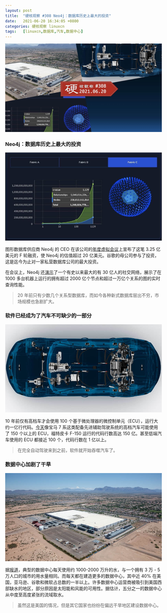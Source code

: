 ```yaml
---
layout: post
title:	"硬核观察 #308 Neo4j：数据库历史上最大的投资"
date:	2021-06-20 16:34:05 +0800 
categories:	硬核观察 linuxcn 
tags:	[linuxcn,数据库,汽车,数据中心]
---
```



![](/Asserts/Images/album/202106/20/163249g9x75bet1zpajccc.jpg)


### Neo4j：数据库历史上最大的投资


![](/Asserts/Images/album/202106/20/163301kic4iitthic59pn2.jpg)


图形数据库供应商 Neo4j 的 CEO 在该公司的[年度虚拟会议](https://neo4j.brand.live/c/2021nodes-homepage)上宣布了这笔 3.25 亿美元的 F 轮融资，使 Neo4j 的估值超过 20 亿美元。谷歌的母公司参与了投资，这是迄今为止对一家私营数据库公司的最大投资。


在会议上，Neo4j 还[演示](https://www.zdnet.com/article/the-biggest-investment-in-database-history-the-biggest-social-network-ever-and-other-graph-stories-from-neo4j/)了一个有史以来最大的有 30 亿人的社交网络，展示了在 1000 多台机器上运行的拥有超过 2000 亿个节点和超过一万亿个关系的图的实时查询性能。



> 
> 20 年前只有少数几个关系型数据库，而如今各种新式数据库层出不穷，市场规模也急剧扩大。
> 
> 
> 


### 软件已经成为了汽车不可缺少的一部分


![](/Asserts/Images/album/202106/20/163314wads2fdaumft55js.jpg)


10 年前仅有高档车才会使用 100 个基于微处理器的微控制单元（ECU），运行大约一亿行代码。[今天](https://spectrum.ieee.org/cars-that-think/transportation/advanced-cars/software-eating-car)像宝马 7 系这类配备先进辅助驾驶系统的高档汽车可能使用了 150 个以上的 ECU，福特皮卡 F-150 运行的代码行数高达 150 亿。甚至低端汽车使用的 ECU 都接近 100 个，代码行数在 1 亿以上。



> 
> 在完全自动驾驶来到之前，软件就开始吞噬汽车了。
> 
> 
> 


### 数据中心加剧了干旱


![](/Asserts/Images/album/202106/20/163337p1ul9g1k131ksq3l.jpg)


据[报道](https://www.nbcnews.com/tech/internet/drought-stricken-communities-push-back-against-data-centers-n1271344)，典型的数据中心每天使用约 1000-2000 万升的水，与一个拥有 3 万 - 5 万人口的城市的用水量相同。而每天都在建造更多的数据中心，其中近 40% 在美国，亚马逊、谷歌和微软占总数的一半以上。许多数据中心运营商被吸引到美国西部缺水的地区，部分原因是太阳能和风能的可用性。据估计，五分之一的数据中心从中度至高度紧张的流域取水。



> 
> 虽然这是美国的情况，但是其它国家也纷纷在偏远干旱地区建设数据中心。
> 
> 
>
